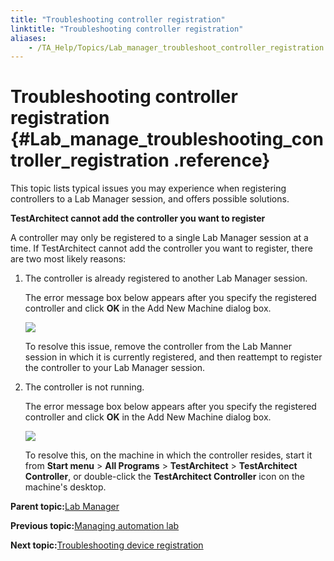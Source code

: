 ```yaml
--- 
title: "Troubleshooting controller registration"
linktitle: "Troubleshooting controller registration"
aliases: 
    - /TA_Help/Topics/Lab_manager_troubleshoot_controller_registration.html
---
```

# Troubleshooting controller registration {#Lab_manage_troubleshooting_controller_registration .reference}

This topic lists typical issues you may experience when registering controllers to a Lab Manager session, and offers possible solutions.

**TestArchitect cannot add the controller you want to register**

A controller may only be registered to a single Lab Manager session at a time. If TestArchitect cannot add the controller you want to register, there are two most likely reasons:

1.  The controller is already registered to another Lab Manager session.

    The error message box below appears after you specify the registered controller and click **OK** in the Add New Machine dialog box.

    ![](../Images/Lab_Manager_troubleshoot_registered_controller.png)

    To resolve this issue, remove the controller from the Lab Manner session in which it is currently registered, and then reattempt to register the controller to your Lab Manager session.

2.  The controller is not running.

    The error message box below appears after you specify the registered controller and click **OK** in the Add New Machine dialog box.

    ![](../Images/Lab_Manager_troubleshoot_registered_controller_2.png)

    To resolve this, on the machine in which the controller resides, start it from **Start menu** \> **All Programs** \> **TestArchitect** \> **TestArchitect Controller**, or double-click the **TestArchitect Controller** icon on the machine's desktop.


**Parent topic:**[Lab Manager](../../TA_Help/Topics/Lab_manager.html)

**Previous topic:**[Managing automation lab](../../TA_Help/Topics/Lab_manager_managing_auto_lab.html)

**Next topic:**[Troubleshooting device registration](../../TA_Help/Topics/Lab_manager_troubleshoot_device_registration.html)

